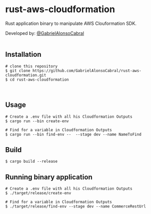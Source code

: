 # rust-aws-cloudformation
  Rust application binary to manipulate AWS Clouformation SDK.  

  Developed by: <a href="https://www.github.com/gabrielAlonsoCabral">@GabrielAlonsoCabral</a>  
 <br/>

## Installation

```
# clone this repository
$ git clone https://github.com/GabrielAlonsoCabral/rust-aws-cloudformation.git
$ cd rust-aws-cloudformation
```

<br/>


## Usage

```
# Create a .env file with all his Cloudformation Outputs
$ cargo run --bin create-env

# Find for a variable in Cloudformation Outputs
$ cargo run --bin find-env --  --stage dev --name NameToFind
```


## Build

```
$ cargo build --release
```

## Running binary application

```
# Create a .env file with all his Cloudformation Outputs
$ ./target/release/create-env

# Find for a variable in Cloudformation Outputs
$ ./target/release/find-env --stage dev --name CommerceRestUrl  
```